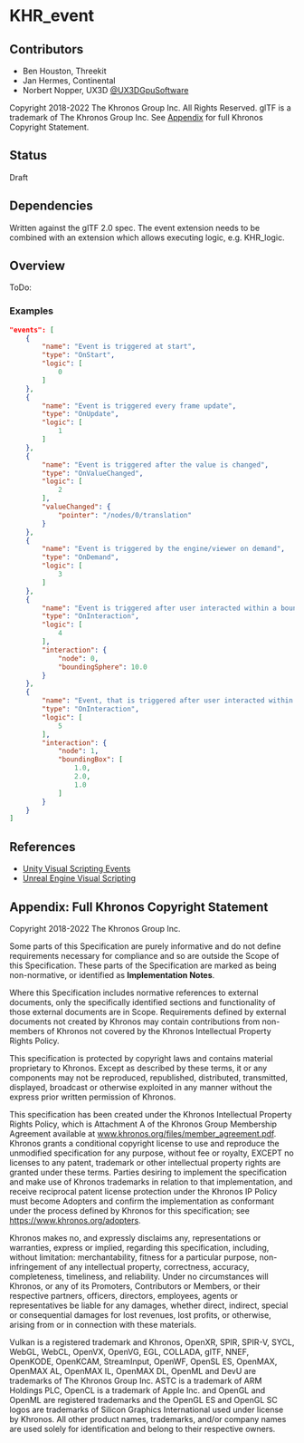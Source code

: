 # KHR\_event

## Contributors

* Ben Houston, Threekit
* Jan Hermes, Continental
* Norbert Nopper, UX3D [@UX3DGpuSoftware](https://twitter.com/UX3DGpuSoftware)

Copyright 2018-2022 The Khronos Group Inc. All Rights Reserved. glTF is a trademark of The Khronos Group Inc.
See [Appendix](#appendix-full-khronos-copyright-statement) for full Khronos Copyright Statement.

## Status

Draft

## Dependencies

Written against the glTF 2.0 spec. The event extension needs to be combined with an extension which allows executing logic, e.g. KHR_logic.

## Overview

ToDo:

### Examples

```json
"events": [
    {
        "name": "Event is triggered at start",
        "type": "OnStart",
        "logic": [ 
            0
        ]
    },
    {
        "name": "Event is triggered every frame update",
        "type": "OnUpdate",
        "logic": [ 
            1
        ]
    },
    {
        "name": "Event is triggered after the value is changed",
        "type": "OnValueChanged",
        "logic": [
            2
        ],
        "valueChanged": {
            "pointer": "/nodes/0/translation"
        }
    },
    {
        "name": "Event is triggered by the engine/viewer on demand",
        "type": "OnDemand",
        "logic": [
            3
        ]
    },
    {
        "name": "Event is triggered after user interacted within a bounding sphere",
        "type": "OnInteraction",
        "logic": [
            4
        ],
        "interaction": {
            "node": 0,
            "boundingSphere": 10.0
        }
    },
    {
        "name": "Event, that is triggered after user interacted within a bounding box",
        "type": "OnInteraction",
        "logic": [
            5
        ],
        "interaction": {
            "node": 1,
            "boundingBox": [
                1.0,
                2.0,
                1.0
            ]
        }
    }
]
```

## References

* [Unity Visual Scripting Events](https://docs.unity3d.com/Packages/com.unity.visualscripting@1.8/manual/vs-events-reference.html)
* [Unreal Engine Visual Scripting](https://docs.unrealengine.com/4.27/en-US/ProgrammingAndScripting/Blueprints/UserGuide/Events/)

## Appendix: Full Khronos Copyright Statement

Copyright 2018-2022 The Khronos Group Inc.

Some parts of this Specification are purely informative and do not define requirements
necessary for compliance and so are outside the Scope of this Specification. These
parts of the Specification are marked as being non-normative, or identified as
**Implementation Notes**.

Where this Specification includes normative references to external documents, only the
specifically identified sections and functionality of those external documents are in
Scope. Requirements defined by external documents not created by Khronos may contain
contributions from non-members of Khronos not covered by the Khronos Intellectual
Property Rights Policy.

This specification is protected by copyright laws and contains material proprietary
to Khronos. Except as described by these terms, it or any components
may not be reproduced, republished, distributed, transmitted, displayed, broadcast
or otherwise exploited in any manner without the express prior written permission
of Khronos.

This specification has been created under the Khronos Intellectual Property Rights
Policy, which is Attachment A of the Khronos Group Membership Agreement available at
www.khronos.org/files/member_agreement.pdf. Khronos grants a conditional
copyright license to use and reproduce the unmodified specification for any purpose,
without fee or royalty, EXCEPT no licenses to any patent, trademark or other
intellectual property rights are granted under these terms. Parties desiring to
implement the specification and make use of Khronos trademarks in relation to that
implementation, and receive reciprocal patent license protection under the Khronos
IP Policy must become Adopters and confirm the implementation as conformant under
the process defined by Khronos for this specification;
see https://www.khronos.org/adopters.

Khronos makes no, and expressly disclaims any, representations or warranties,
express or implied, regarding this specification, including, without limitation:
merchantability, fitness for a particular purpose, non-infringement of any
intellectual property, correctness, accuracy, completeness, timeliness, and
reliability. Under no circumstances will Khronos, or any of its Promoters,
Contributors or Members, or their respective partners, officers, directors,
employees, agents or representatives be liable for any damages, whether direct,
indirect, special or consequential damages for lost revenues, lost profits, or
otherwise, arising from or in connection with these materials.

Vulkan is a registered trademark and Khronos, OpenXR, SPIR, SPIR-V, SYCL, WebGL,
WebCL, OpenVX, OpenVG, EGL, COLLADA, glTF, NNEF, OpenKODE, OpenKCAM, StreamInput,
OpenWF, OpenSL ES, OpenMAX, OpenMAX AL, OpenMAX IL, OpenMAX DL, OpenML and DevU are
trademarks of The Khronos Group Inc. ASTC is a trademark of ARM Holdings PLC,
OpenCL is a trademark of Apple Inc. and OpenGL and OpenML are registered trademarks
and the OpenGL ES and OpenGL SC logos are trademarks of Silicon Graphics
International used under license by Khronos. All other product names, trademarks,
and/or company names are used solely for identification and belong to their
respective owners.
